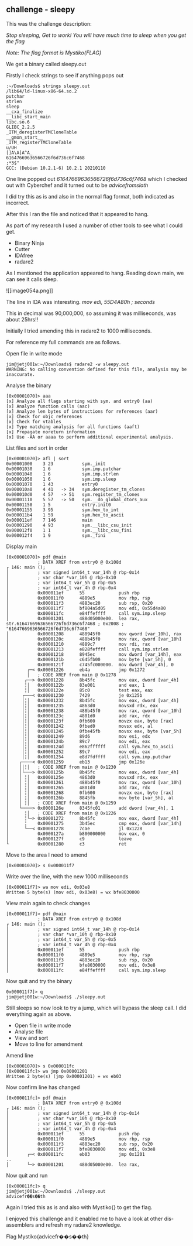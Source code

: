 ## challenge - sleepy

This was the challenge description:

*Stop sleeping, Get to work! You will have much time to sleep when you get the flag*

*Note: The flag format is Mystiko{FLAG}*

We get a binary called sleepy.out

Firstly I check strings to see if anything pops out
```
:~/Downloads$ strings sleepy.out 
/lib64/ld-linux-x86-64.so.2
putchar
strlen
sleep
__cxa_finalize
__libc_start_main
libc.so.6
GLIBC_2.2.5
_ITM_deregisterTMCloneTable
__gmon_start__
_ITM_registerTMCloneTable
u/UH
[]A\A]A^A_
61647669636566726f6d736c6f7468
;*3$"
GCC: (Debian 10.2.1-6) 10.2.1 20210110
```
 
 One line popped out *61647669636566726f6d736c6f7468* which I checked out with Cyberchef and it turned out to be *advicefromsloth*
 
 I did try this as is and also in the normal flag format, both indicated as incorrect.
 
 After this I ran the file and noticed that it appeared to hang.
 
 As part of my research I used a number of other tools to see what I could get.
 
 - Binary Ninja
 - Cutter
 - IDAfree
 - radare2

As I mentioned the application appeared to hang. Reading down main, we can see it calls sleep.

![[image054a.png]]

The line in IDA was interesting.
*mov     edi, 55D4A80h   ; seconds*

This in decimal was 90,000,000, so assuming it was milliseconds, was about 25hrs!!

Initially I tried amending this in radare2 to 1000 milliseconds.

For reference my full commands are as follows.

Open file in write mode
```shell
jim@jetj001w:~/Downloads$ radare2 -w sleepy.out 
WARNING: No calling convention defined for this file, analysis may be inaccurate.
```
Analyse the binary 
```shell
[0x00001070]> aaa
[x] Analyze all flags starting with sym. and entry0 (aa)
[x] Analyze function calls (aac)
[x] Analyze len bytes of instructions for references (aar)
[x] Check for objc references
[x] Check for vtables
[x] Type matching analysis for all functions (aaft)
[x] Propagate noreturn information
[x] Use -AA or aaaa to perform additional experimental analysis.
```
List files and sort in order
```
[0x00001070]> afl | sort
0x00001000    3 23           sym._init
0x00001030    1 6            sym.imp.putchar
0x00001040    1 6            sym.imp.strlen
0x00001050    1 6            sym.imp.sleep
0x00001070    1 43           entry0
0x000010a0    4 41   -> 34   sym.deregister_tm_clones
0x000010d0    4 57   -> 51   sym.register_tm_clones
0x00001110    5 57   -> 50   sym.__do_global_dtors_aux
0x00001150    1 5            entry.init0
0x00001155    3 95           sym.hex_to_int
0x000011b4    1 59           sym.hex_to_ascii
0x000011ef    7 146          main
0x00001290    4 93           sym.__libc_csu_init
0x000012f0    1 1            sym.__libc_csu_fini
0x000012f4    1 9            sym._fini
```
Display main
```
[0x00001070]> pdf @main
            ; DATA XREF from entry0 @ 0x108d
┌ 146: main ();
│           ; var signed int64_t var_14h @ rbp-0x14
│           ; var char *var_10h @ rbp-0x10
│           ; var int64_t var_5h @ rbp-0x5
│           ; var int64_t var_4h @ rbp-0x4
│           0x000011ef      55             push rbp
│           0x000011f0      4889e5         mov rbp, rsp
│           0x000011f3      4883ec20       sub rsp, 0x20
│           0x000011f7      bf804a5d05     mov edi, 0x55d4a80
│           0x000011fc      e84ffeffff     call sym.imp.sleep
│           0x00001201      488d05000e00.  lea rax, str.61647669636566726f6d736c6f7468 ; 0x2008 ; "61647669636566726f6d736c6f7468"
│           0x00001208      488945f0       mov qword [var_10h], rax
│           0x0000120c      488b45f0       mov rax, qword [var_10h]
│           0x00001210      4889c7         mov rdi, rax
│           0x00001213      e828feffff     call sym.imp.strlen
│           0x00001218      8945ec         mov dword [var_14h], eax
│           0x0000121b      c645fb00       mov byte [var_5h], 0
│           0x0000121f      c745fc000000.  mov dword [var_4h], 0
│       ┌─< 0x00001226      eb4a           jmp 0x1272
│       │   ; CODE XREF from main @ 0x1278
│      ┌──> 0x00001228      8b45fc         mov eax, dword [var_4h]
│      ╎│   0x0000122b      83e001         and eax, 1
│      ╎│   0x0000122e      85c0           test eax, eax
│     ┌───< 0x00001230      7429           je 0x125b
│     │╎│   0x00001232      8b45fc         mov eax, dword [var_4h]
│     │╎│   0x00001235      4863d0         movsxd rdx, eax
│     │╎│   0x00001238      488b45f0       mov rax, qword [var_10h]
│     │╎│   0x0000123c      4801d0         add rax, rdx
│     │╎│   0x0000123f      0fb600         movzx eax, byte [rax]
│     │╎│   0x00001242      0fbed0         movsx edx, al
│     │╎│   0x00001245      0fbe45fb       movsx eax, byte [var_5h]
│     │╎│   0x00001249      89d6           mov esi, edx
│     │╎│   0x0000124b      89c7           mov edi, eax
│     │╎│   0x0000124d      e862ffffff     call sym.hex_to_ascii
│     │╎│   0x00001252      89c7           mov edi, eax
│     │╎│   0x00001254      e8d7fdffff     call sym.imp.putchar
│    ┌────< 0x00001259      eb13           jmp 0x126e
│    ││╎│   ; CODE XREF from main @ 0x1230
│    │└───> 0x0000125b      8b45fc         mov eax, dword [var_4h]
│    │ ╎│   0x0000125e      4863d0         movsxd rdx, eax
│    │ ╎│   0x00001261      488b45f0       mov rax, qword [var_10h]
│    │ ╎│   0x00001265      4801d0         add rax, rdx
│    │ ╎│   0x00001268      0fb600         movzx eax, byte [rax]
│    │ ╎│   0x0000126b      8845fb         mov byte [var_5h], al
│    │ ╎│   ; CODE XREF from main @ 0x1259
│    └────> 0x0000126e      8345fc01       add dword [var_4h], 1
│      ╎│   ; CODE XREF from main @ 0x1226
│      ╎└─> 0x00001272      8b45fc         mov eax, dword [var_4h]
│      ╎    0x00001275      3b45ec         cmp eax, dword [var_14h]
│      └──< 0x00001278      7cae           jl 0x1228
│           0x0000127a      b800000000     mov eax, 0
│           0x0000127f      c9             leave
└           0x00001280      c3             ret
```
Move to the area I need to amend
```
[0x00001070]> s 0x000011f7

```
Write over the line, with the new 1000 milliseconds
```
[0x000011f7]> wa mov edi, 0x03e8
Written 5 byte(s) (mov edi, 0x03e8) = wx bfe8030000
```
View main again to check changes
```
[0x000011f7]> pdf @main
            ; DATA XREF from entry0 @ 0x108d
┌ 146: main ();
│           ; var signed int64_t var_14h @ rbp-0x14
│           ; var char *var_10h @ rbp-0x10
│           ; var int64_t var_5h @ rbp-0x5
│           ; var int64_t var_4h @ rbp-0x4
│           0x000011ef      55             push rbp
│           0x000011f0      4889e5         mov rbp, rsp
│           0x000011f3      4883ec20       sub rsp, 0x20
│           0x000011f7      bfe8030000     mov edi, 0x3e8
│           0x000011fc      e84ffeffff     call sym.imp.sleep
```
Now quit and try the binary
```shell
0x000011f7]> q
jim@jetj001w:~/Downloads$ ./sleepy.out 
```
Still sleeps so now look to try a jump, which will bypass the sleep call. I did everything again as above.
- Open file in write mode
- Analyse file
- View and sort
- Move to line for amendment

Amend line
```
[0x00001070]> s 0x000011fc
[0x000011fc]> wa jmp 0x00001201
Written 2 byte(s) (jmp 0x00001201) = wx eb03
```
Now confirm line has changed
```
[0x000011fc]> pdf @main
            ; DATA XREF from entry0 @ 0x108d
┌ 146: main ();
│           ; var signed int64_t var_14h @ rbp-0x14
│           ; var char *var_10h @ rbp-0x10
│           ; var int64_t var_5h @ rbp-0x5
│           ; var int64_t var_4h @ rbp-0x4
│           0x000011ef      55             push rbp
│           0x000011f0      4889e5         mov rbp, rsp
│           0x000011f3      4883ec20       sub rsp, 0x20
│           0x000011f7      bfe8030000     mov edi, 0x3e8
│       ┌─< 0x000011fc      eb03           jmp 0x1201
..
│       └─> 0x00001201      488d05000e00.  lea rax, 
```
Now quit and run 
```shell
[0x000011fc]> q
jim@jetj001w:~/Downloads$ ./sleepy.out 
advicefr��s��th
```

Again I tried this as is and also with Mystiko{} to get the flag.

I enjoyed this challenge and it enabled me to have a look at other dis-assemblers and refresh my radare2 knowledge.

Flag
Mystiko{advicefr��s��th}

